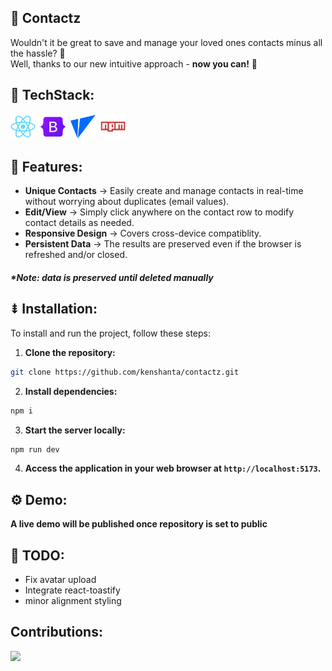 ## 👤 Contactz

Wouldn't it be great to save and manage your loved ones contacts minus all the hassle? 🤔 <br/>
Well, thanks to our new intuitive approach - **now you can!** 🎉 
 
## 🧰 TechStack:

<div>
 <img src="https://github.com/devicons/devicon/blob/master/icons/react/react-original.svg" title="ReactJs" alt="ReactJs" width="40" height="40"/>&nbsp;
  <img src="https://github.com/devicons/devicon/blob/master/icons/bootstrap/bootstrap-original.svg" title="Bootstrap" alt="Bootstrap" width="40" height="40"/>&nbsp;
  <img src="https://github.com/devicons/devicon/blob/master/icons/vite/vite-original.svg" title="Vite" alt="Vite" width="40" height="40"/>&nbsp;
 <img src="https://github.com/devicons/devicon/blob/master/icons/npm/npm-original-wordmark.svg" title="NPM" alt="NPM" width="40" height="40"/>&nbsp;
 </div>

## 🎥 Features:

- **Unique Contacts** → Easily create and manage contacts in real-time without worrying about duplicates (email values).
- **Edit/View** → Simply click anywhere on the contact row to modify contact details as needed.
- **Responsive Design** → Covers cross-device compatiblity.
- **Persistent Data** → The results are preserved even if the browser is refreshed and/or closed.

#### _*Note: data is preserved until deleted manually_

## ⇟ Installation:

To install and run the project, follow these steps:

1.  **Clone the repository:**

```bash
git clone https://github.com/kenshanta/contactz.git
```

2.  **Install dependencies:**

```bash
npm i
```

3.  **Start the server locally:**

```bash
npm run dev
```

4.  **Access the application in your web browser at `http://localhost:5173`.**

## ⚙️ Demo:

**A live demo will be published once repository is set to public**

## 📝 TODO:

- Fix avatar upload
- Integrate react-toastify
- minor alignment styling

## Contributions:

 <a href="https://github.com/kenshanta/contactz/graphs/contributors">
   <img src="https://contrib.rocks/image?repo=kenshanta/contactz"/>
 </a>

